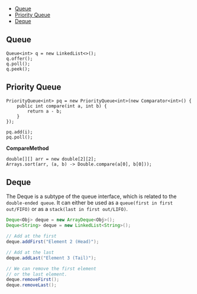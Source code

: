 <!-- TOC -->

- [Queue](#queue)
- [Priority Queue](#priority-queue)
- [Deque](#deque)

<!-- /TOC -->
## Queue
```
Queue<int> q = new LinkedList<>();
q.offer();
q.poll();
q.peek();
```

## Priority Queue
```
PriorityQueue<int> pq = new PriorityQueue<int>(new Comparator<int>() {
    public int compare(int a, int b) {
        return a - b;
    }
});

pq.add(i);
pq.poll();
```
**CompareMethod**
```
double[][] arr = new double[2][2];
Arrays.sort(arr, (a, b) -> Double.compare(a[0], b[0]));
```

## Deque
The Deque is a subtype of the queue interface, which is related to the `double-ended queue`.
It can either be used as a `queue(first in first out/FIFO)` or as a `stack(last in first out/LIFO)`.
```Java
Deque<Obj> deque = new ArrayDeque<Obj>();
Deque<String> deque = new LinkedList<String>(); 

// Add at the first 
deque.addFirst("Element 2 (Head)"); 

// Add at the last 
deque.addLast("Element 3 (Tail)"); 

// We can remove the first element 
// or the last element. 
deque.removeFirst(); 
deque.removeLast(); 
```
